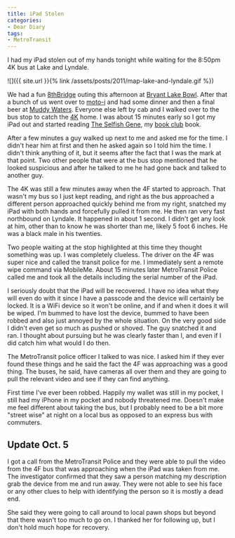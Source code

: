 ```yaml
---
title: iPad Stolen
categories:
- Dear Diary
tags:
- MetroTransit
---
```


I had my iPad stolen out of my hands tonight while waiting for the 8:50pm 4K bus at Lake and Lyndale.

![]({{ site.url }}{% link /assets/posts/2011/map-lake-and-lyndale.gif %})

We had a fun [8thBridge](http://www.8thBridge.com/) outing this afternoon at [Bryant Lake Bowl](http://www.bryantlakebowl.com/). After that a bunch of us went over to [moto-i](http://www.moto-i.com/) and had some dinner and then a final beer at [Muddy Waters](http://www.muddywatersmpls.com/new_home.html). Everyone else left by cab and I walked over to the bus stop to catch the [4K](http://www.metrotransit.org/Schedules/WebSchedules.aspx?route=4) home. I was about 15 minutes early so I got my iPad out and started reading [The Selfish Gene](http://rwbookclub.com/wiki/The_Selfish_Gene), my [book club](https://rwbook.club/) book.

After a few minutes a guy walked up next to me and asked me for the time. I didn't hear him at first and then he asked again so I told him the time. I didn't think anything of it, but it seems after the fact that I was the mark at that point. Two other people that were at the bus stop mentioned that he looked suspicious and after he talked to me he had gone back and talked to another guy.

The 4K was still a few minutes away when the 4F started to approach. That wasn't my bus so I just kept reading, and right as the bus approached a different person approached quickly behind me from my right, snatched my iPad with both hands and forcefully pulled it from me. He then ran very fast northbound on Lyndale. It happened in about 1 second. I didn't get any look at him, other than to know he was shorter than me, likely 5 foot 6 inches. He was a black male in his twenties.

Two people waiting at the stop highlighted at this time they thought something was up. I was completely clueless. The driver on the 4F was super nice and called the transit police for me. I immediately sent a remote wipe command via MobileMe. About 15 minutes later MetroTransit Police called me and took all the details including the serial number of the iPad.

I seriously doubt that the iPad will be recovered. I have no idea what they will even do with it since I have a passcode and the device will certainly be locked. It is a WiFi device so it won't be online, and if and when it does it will be wiped. I'm bummed to have lost the device, bummed to have been robbed and also just annoyed by the whole situation. On the very good side I didn't even get so much as pushed or shoved. The guy snatched it and ran. I thought about pursuing but he was clearly faster than I, and even if I did catch him what would I do then.

The MetroTransit police officer I talked to was nice. I asked him if they ever found these things and he said the fact the 4F was approaching was a good thing. The buses, he said, have cameras all over them and they are going to pull the relevant video and see if they can find anything.

First time I've ever been robbed. Happily my wallet was still in my pocket, I still had my iPhone in my pocket and nobody threatened me. Doesn't make me feel different about taking the bus, but I probably need to be a bit more "street wise" at night on a local bus as opposed to an express bus with commuters.

## Update Oct. 5

I got a call from the MetroTransit Police and they were able to pull the video from the 4F bus that was approaching when the iPad was taken from me. The investigator confirmed that they saw a person matching my description grab the device from me and run away. They were not able to see his face or any other clues to help with identifying the person so it is mostly a dead end.

She said they were going to call around to local pawn shops but beyond that there wasn't too much to go on. I thanked her for following up, but I don't hold much hope for recovery.
